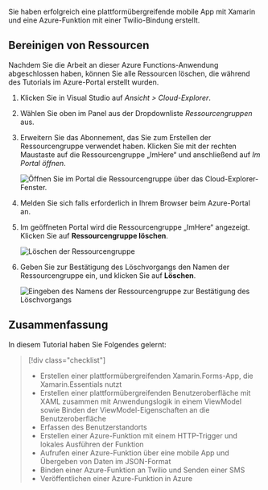 Sie haben erfolgreich eine plattformübergreifende mobile App mit Xamarin und eine Azure-Funktion mit einer Twilio-Bindung erstellt.

## <a name="clean-up-resources"></a>Bereinigen von Ressourcen

Nachdem Sie die Arbeit an dieser Azure Functions-Anwendung abgeschlossen haben, können Sie alle Ressourcen löschen, die während des Tutorials im Azure-Portal erstellt wurden.

1. Klicken Sie in Visual Studio auf *Ansicht > Cloud-Explorer*.

2. Wählen Sie oben im Panel aus der Dropdownliste *Ressourcengruppen* aus.

3. Erweitern Sie das Abonnement, das Sie zum Erstellen der Ressourcengruppe verwendet haben. Klicken Sie mit der rechten Maustaste auf die Ressourcengruppe „ImHere“ und anschließend auf *Im Portal öffnen*.

    ![Öffnen Sie im Portal die Ressourcengruppe über das Cloud-Explorer-Fenster.](../media/9-open-resource-group-in-portal.png)

4. Melden Sie sich falls erforderlich in Ihrem Browser beim Azure-Portal an.

5. Im geöffneten Portal wird die Ressourcengruppe „ImHere“ angezeigt. Klicken Sie auf **Ressourcengruppe löschen**.

    ![Löschen der Ressourcengruppe](../media/9-delete-resource-group.png)

6. Geben Sie zur Bestätigung des Löschvorgangs den Namen der Ressourcengruppe ein, und klicken Sie auf **Löschen**.

    ![Eingeben des Namens der Ressourcengruppe zur Bestätigung des Löschvorgangs](../media/9-confirm-delete-resource-group.png)

## <a name="summary"></a>Zusammenfassung

In diesem Tutorial haben Sie Folgendes gelernt:
> [!div class="checklist"]
> * Erstellen einer plattformübergreifenden Xamarin.Forms-App, die Xamarin.Essentials nutzt
> * Erstellen einer plattformübergreifenden Benutzeroberfläche mit XAML zusammen mit Anwendungslogik in einem ViewModel sowie Binden der ViewModel-Eigenschaften an die Benutzeroberfläche
> * Erfassen des Benutzerstandorts
> * Erstellen einer Azure-Funktion mit einem HTTP-Trigger und lokales Ausführen der Funktion
> * Aufrufen einer Azure-Funktion über eine mobile App und Übergeben von Daten im JSON-Format
> * Binden einer Azure-Funktion an Twilio und Senden einer SMS
> * Veröffentlichen einer Azure-Funktion in Azure
